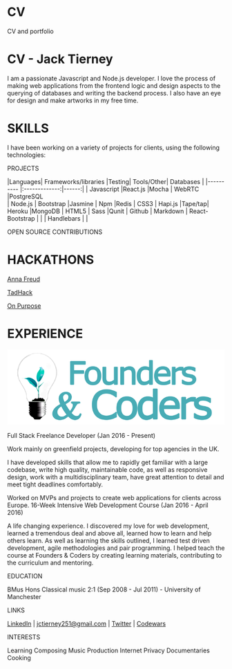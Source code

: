 # CV
CV and portfolio

# CV - Jack Tierney
I am a passionate Javascript and Node.js developer. I love the process of making web applications from the frontend logic and design aspects to the querying of databases and writing the backend process. I also have an eye for design and make artworks in my free time.

# SKILLS

I have been working on a variety of projects for clients, using the following technologies:


PROJECTS

|Languages|   Frameworks/libraries   |Testing| Tools/Other| Databases |
|----------  |:-------------:|------:|
| Javascript |React.js               |Mocha   | WebRTC |PostgreSQL  
| Node.js    | Bootstrap             |Jasmine | Npm    |Redis
| CSS3       | Hapi.js               |Tape/tap| Heroku |MongoDB
| HTML5      | Sass                  |Qunit   | Github
| Markdown   | React-Bootstrap       |        |
| Handlebars |                       |


OPEN SOURCE CONTRIBUTIONS


# HACKATHONS

[Anna Freud]()

[TadHack]()

[On Purpose]()

[]()

# EXPERIENCE


![fac logo](projects/fac.png)

Full Stack Freelance Developer (Jan 2016 - Present)

Work mainly on greenfield projects, developing for top agencies in the UK.

I have developed skills that allow me to rapidly get familiar with a large codebase, write high quality, maintainable code, as well as responsive design, work with a multidisciplinary team, have great attention to detail and meet tight deadlines comfortably.



Worked on MVPs and projects to create web applications for clients across Europe.
16-Week Intensive Web Development Course (Jan 2016 - April 2016)

A life changing experience. I discovered my love for web development, learned a tremendous deal and above all, learned how to learn and help others learn.
As well as learning the skills outlined, I learned test driven development, agile methodologies and pair programming.
I helped teach the course at Founders & Coders by creating learning materials, contributing to the curriculum and mentoring.


EDUCATION

BMus Hons Classical music 2:1 (Sep 2008 - Jul 2011) - University of Manchester

LINKS

[LinkedIn](https://www.linkedin.com/in/jack-tierney-msta-cfte-a683a194?trk=nav_responsive_tab_profile_pic) | [jctierney251@gmail.com]() | [Twitter](https://twitter.com/jctierney36251) | [Codewars](http://www.codewars.com/users/coding251)


INTERESTS

Learning
Composing
Music Production
Internet Privacy
Documentaries
Cooking

